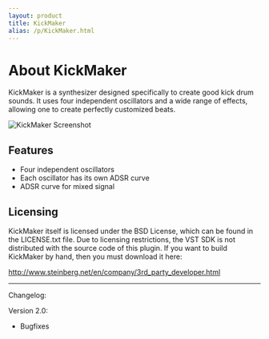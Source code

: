 ```yaml
---
layout: product
title: KickMaker
alias: /p/KickMaker.html
---
```


About KickMaker
===============

KickMaker is a synthesizer designed specifically to create good kick drum
sounds. It uses four independent oscillators and a wide range of effects,
allowing one to create perfectly customized beats.

![KickMaker Screenshot](http://static.teragonaudio.com/website/ta_kickmaker.jpg)

Features
--------

* Four independent oscillators
* Each oscillator has its own ADSR curve
* ADSR curve for mixed signal

Licensing
---------

KickMaker itself is licensed under the BSD License, which can be found in the
LICENSE.txt file. Due to licensing restrictions, the VST SDK is not
distributed with the source code of this plugin. If you want to build
KickMaker by hand, then you must download it here:

  http://www.steinberg.net/en/company/3rd_party_developer.html

- - -

Changelog:

Version 2.0:
- Bugfixes


